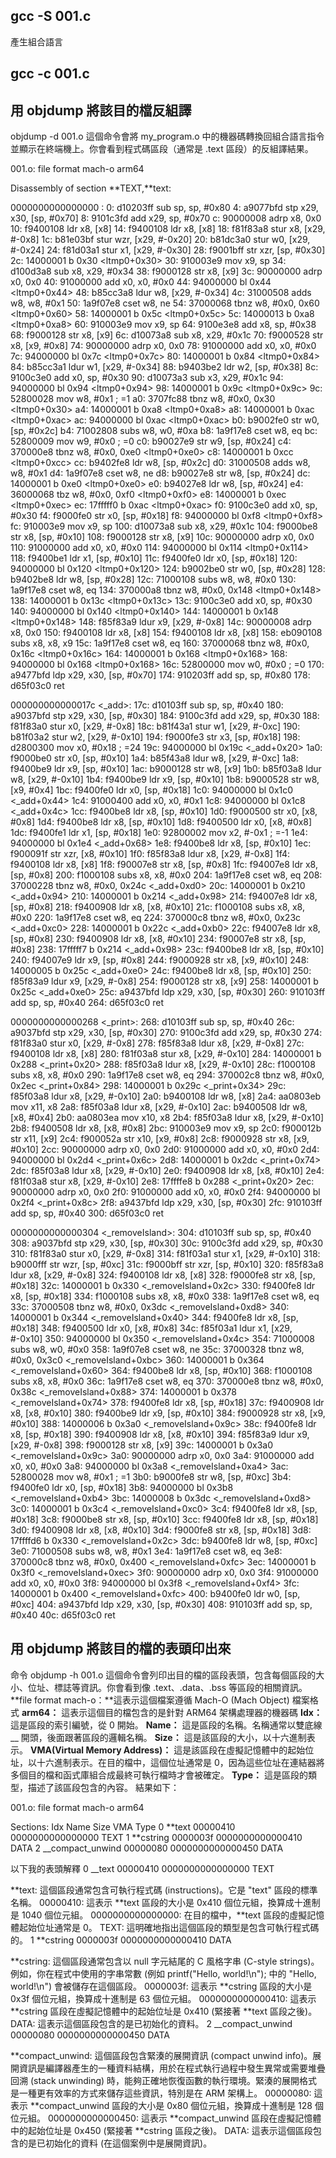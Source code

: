 ## gcc -S 001.c

產生組合語言

## gcc -c 001.c

## 用 objdump 將該目的檔反組譯

objdump -d 001.o
這個命令會將 my_program.o 中的機器碼轉換回組合語言指令並顯示在終端機上。你會看到程式碼區段（通常是 .text 區段）的反組譯結果。

001.o: file format mach-o arm64

Disassembly of section **TEXT,**text:

0000000000000000 <ltmp0>:
0: d10203ff sub sp, sp, #0x80
4: a9077bfd stp x29, x30, [sp, #0x70]
8: 9101c3fd add x29, sp, #0x70
c: 90000008 adrp x8, 0x0 <ltmp0>
10: f9400108 ldr x8, [x8]
14: f9400108 ldr x8, [x8]
18: f81f83a8 stur x8, [x29, #-0x8]
1c: b81e03bf stur wzr, [x29, #-0x20]
20: b81dc3a0 stur w0, [x29, #-0x24]
24: f81d03a1 stur x1, [x29, #-0x30]
28: f9001bff str xzr, [sp, #0x30]
2c: 14000001 b 0x30 <ltmp0+0x30>
30: 910003e9 mov x9, sp
34: d100d3a8 sub x8, x29, #0x34
38: f9000128 str x8, [x9]
3c: 90000000 adrp x0, 0x0 <ltmp0>
40: 91000000 add x0, x0, #0x0
44: 94000000 bl 0x44 <ltmp0+0x44>
48: b85cc3a8 ldur w8, [x29, #-0x34]
4c: 31000508 adds w8, w8, #0x1
50: 1a9f07e8 cset w8, ne
54: 37000068 tbnz w8, #0x0, 0x60 <ltmp0+0x60>
58: 14000001 b 0x5c <ltmp0+0x5c>
5c: 14000013 b 0xa8 <ltmp0+0xa8>
60: 910003e9 mov x9, sp
64: 9100e3e8 add x8, sp, #0x38
68: f9000128 str x8, [x9]
6c: d10073a8 sub x8, x29, #0x1c
70: f9000528 str x8, [x9, #0x8]
74: 90000000 adrp x0, 0x0 <ltmp0>
78: 91000000 add x0, x0, #0x0
7c: 94000000 bl 0x7c <ltmp0+0x7c>
80: 14000001 b 0x84 <ltmp0+0x84>
84: b85cc3a1 ldur w1, [x29, #-0x34]
88: b9403be2 ldr w2, [sp, #0x38]
8c: 9100c3e0 add x0, sp, #0x30
90: d10073a3 sub x3, x29, #0x1c
94: 94000000 bl 0x94 <ltmp0+0x94>
98: 14000001 b 0x9c <ltmp0+0x9c>
9c: 52800028 mov w8, #0x1 ; =1
a0: 3707fc88 tbnz w8, #0x0, 0x30 <ltmp0+0x30>
a4: 14000001 b 0xa8 <ltmp0+0xa8>
a8: 14000001 b 0xac <ltmp0+0xac>
ac: 94000000 bl 0xac <ltmp0+0xac>
b0: b9002fe0 str w0, [sp, #0x2c]
b4: 71002808 subs w8, w0, #0xa
b8: 1a9f17e8 cset w8, eq
bc: 52800009 mov w9, #0x0 ; =0
c0: b90027e9 str w9, [sp, #0x24]
c4: 370000e8 tbnz w8, #0x0, 0xe0 <ltmp0+0xe0>
c8: 14000001 b 0xcc <ltmp0+0xcc>
cc: b9402fe8 ldr w8, [sp, #0x2c]
d0: 31000508 adds w8, w8, #0x1
d4: 1a9f07e8 cset w8, ne
d8: b90027e8 str w8, [sp, #0x24]
dc: 14000001 b 0xe0 <ltmp0+0xe0>
e0: b94027e8 ldr w8, [sp, #0x24]
e4: 36000068 tbz w8, #0x0, 0xf0 <ltmp0+0xf0>
e8: 14000001 b 0xec <ltmp0+0xec>
ec: 17fffff0 b 0xac <ltmp0+0xac>
f0: 9100c3e0 add x0, sp, #0x30
f4: f9000fe0 str x0, [sp, #0x18]
f8: 94000000 bl 0xf8 <ltmp0+0xf8>
fc: 910003e9 mov x9, sp
100: d10073a8 sub x8, x29, #0x1c
104: f9000be8 str x8, [sp, #0x10]
108: f9000128 str x8, [x9]
10c: 90000000 adrp x0, 0x0 <ltmp0>
110: 91000000 add x0, x0, #0x0
114: 94000000 bl 0x114 <ltmp0+0x114>
118: f9400be1 ldr x1, [sp, #0x10]
11c: f9400fe0 ldr x0, [sp, #0x18]
120: 94000000 bl 0x120 <ltmp0+0x120>
124: b9002be0 str w0, [sp, #0x28]
128: b9402be8 ldr w8, [sp, #0x28]
12c: 71000108 subs w8, w8, #0x0
130: 1a9f17e8 cset w8, eq
134: 370000a8 tbnz w8, #0x0, 0x148 <ltmp0+0x148>
138: 14000001 b 0x13c <ltmp0+0x13c>
13c: 9100c3e0 add x0, sp, #0x30
140: 94000000 bl 0x140 <ltmp0+0x140>
144: 14000001 b 0x148 <ltmp0+0x148>
148: f85f83a9 ldur x9, [x29, #-0x8]
14c: 90000008 adrp x8, 0x0 <ltmp0>
150: f9400108 ldr x8, [x8]
154: f9400108 ldr x8, [x8]
158: eb090108 subs x8, x8, x9
15c: 1a9f17e8 cset w8, eq
160: 37000068 tbnz w8, #0x0, 0x16c <ltmp0+0x16c>
164: 14000001 b 0x168 <ltmp0+0x168>
168: 94000000 bl 0x168 <ltmp0+0x168>
16c: 52800000 mov w0, #0x0 ; =0
170: a9477bfd ldp x29, x30, [sp, #0x70]
174: 910203ff add sp, sp, #0x80
178: d65f03c0 ret

000000000000017c <\_add>:
17c: d10103ff sub sp, sp, #0x40
180: a9037bfd stp x29, x30, [sp, #0x30]
184: 9100c3fd add x29, sp, #0x30
188: f81f83a0 stur x0, [x29, #-0x8]
18c: b81f43a1 stur w1, [x29, #-0xc]
190: b81f03a2 stur w2, [x29, #-0x10]
194: f9000fe3 str x3, [sp, #0x18]
198: d2800300 mov x0, #0x18 ; =24
19c: 94000000 bl 0x19c <\_add+0x20>
1a0: f9000be0 str x0, [sp, #0x10]
1a4: b85f43a8 ldur w8, [x29, #-0xc]
1a8: f9400be9 ldr x9, [sp, #0x10]
1ac: b9000128 str w8, [x9]
1b0: b85f03a8 ldur w8, [x29, #-0x10]
1b4: f9400be9 ldr x9, [sp, #0x10]
1b8: b9000528 str w8, [x9, #0x4]
1bc: f9400fe0 ldr x0, [sp, #0x18]
1c0: 94000000 bl 0x1c0 <\_add+0x44>
1c4: 91000400 add x0, x0, #0x1
1c8: 94000000 bl 0x1c8 <\_add+0x4c>
1cc: f9400be8 ldr x8, [sp, #0x10]
1d0: f9000500 str x0, [x8, #0x8]
1d4: f9400be8 ldr x8, [sp, #0x10]
1d8: f9400500 ldr x0, [x8, #0x8]
1dc: f9400fe1 ldr x1, [sp, #0x18]
1e0: 92800002 mov x2, #-0x1 ; =-1
1e4: 94000000 bl 0x1e4 <\_add+0x68>
1e8: f9400be8 ldr x8, [sp, #0x10]
1ec: f900091f str xzr, [x8, #0x10]
1f0: f85f83a8 ldur x8, [x29, #-0x8]
1f4: f9400108 ldr x8, [x8]
1f8: f90007e8 str x8, [sp, #0x8]
1fc: f94007e8 ldr x8, [sp, #0x8]
200: f1000108 subs x8, x8, #0x0
204: 1a9f17e8 cset w8, eq
208: 37000228 tbnz w8, #0x0, 0x24c <\_add+0xd0>
20c: 14000001 b 0x210 <\_add+0x94>
210: 14000001 b 0x214 <\_add+0x98>
214: f94007e8 ldr x8, [sp, #0x8]
218: f9400908 ldr x8, [x8, #0x10]
21c: f1000108 subs x8, x8, #0x0
220: 1a9f17e8 cset w8, eq
224: 370000c8 tbnz w8, #0x0, 0x23c <\_add+0xc0>
228: 14000001 b 0x22c <\_add+0xb0>
22c: f94007e8 ldr x8, [sp, #0x8]
230: f9400908 ldr x8, [x8, #0x10]
234: f90007e8 str x8, [sp, #0x8]
238: 17fffff7 b 0x214 <\_add+0x98>
23c: f9400be8 ldr x8, [sp, #0x10]
240: f94007e9 ldr x9, [sp, #0x8]
244: f9000928 str x8, [x9, #0x10]
248: 14000005 b 0x25c <\_add+0xe0>
24c: f9400be8 ldr x8, [sp, #0x10]
250: f85f83a9 ldur x9, [x29, #-0x8]
254: f9000128 str x8, [x9]
258: 14000001 b 0x25c <\_add+0xe0>
25c: a9437bfd ldp x29, x30, [sp, #0x30]
260: 910103ff add sp, sp, #0x40
264: d65f03c0 ret

0000000000000268 <\_print>:
268: d10103ff sub sp, sp, #0x40
26c: a9037bfd stp x29, x30, [sp, #0x30]
270: 9100c3fd add x29, sp, #0x30
274: f81f83a0 stur x0, [x29, #-0x8]
278: f85f83a8 ldur x8, [x29, #-0x8]
27c: f9400108 ldr x8, [x8]
280: f81f03a8 stur x8, [x29, #-0x10]
284: 14000001 b 0x288 <\_print+0x20>
288: f85f03a8 ldur x8, [x29, #-0x10]
28c: f1000108 subs x8, x8, #0x0
290: 1a9f17e8 cset w8, eq
294: 370002c8 tbnz w8, #0x0, 0x2ec <\_print+0x84>
298: 14000001 b 0x29c <\_print+0x34>
29c: f85f03a8 ldur x8, [x29, #-0x10]
2a0: b9400108 ldr w8, [x8]
2a4: aa0803eb mov x11, x8
2a8: f85f03a8 ldur x8, [x29, #-0x10]
2ac: b9400508 ldr w8, [x8, #0x4]
2b0: aa0803ea mov x10, x8
2b4: f85f03a8 ldur x8, [x29, #-0x10]
2b8: f9400508 ldr x8, [x8, #0x8]
2bc: 910003e9 mov x9, sp
2c0: f900012b str x11, [x9]
2c4: f900052a str x10, [x9, #0x8]
2c8: f9000928 str x8, [x9, #0x10]
2cc: 90000000 adrp x0, 0x0 <ltmp0>
2d0: 91000000 add x0, x0, #0x0
2d4: 94000000 bl 0x2d4 <\_print+0x6c>
2d8: 14000001 b 0x2dc <\_print+0x74>
2dc: f85f03a8 ldur x8, [x29, #-0x10]
2e0: f9400908 ldr x8, [x8, #0x10]
2e4: f81f03a8 stur x8, [x29, #-0x10]
2e8: 17ffffe8 b 0x288 <\_print+0x20>
2ec: 90000000 adrp x0, 0x0 <ltmp0>
2f0: 91000000 add x0, x0, #0x0
2f4: 94000000 bl 0x2f4 <\_print+0x8c>
2f8: a9437bfd ldp x29, x30, [sp, #0x30]
2fc: 910103ff add sp, sp, #0x40
300: d65f03c0 ret

0000000000000304 <\_removeIsland>:
304: d10103ff sub sp, sp, #0x40
308: a9037bfd stp x29, x30, [sp, #0x30]
30c: 9100c3fd add x29, sp, #0x30
310: f81f83a0 stur x0, [x29, #-0x8]
314: f81f03a1 stur x1, [x29, #-0x10]
318: b9000fff str wzr, [sp, #0xc]
31c: f9000bff str xzr, [sp, #0x10]
320: f85f83a8 ldur x8, [x29, #-0x8]
324: f9400108 ldr x8, [x8]
328: f9000fe8 str x8, [sp, #0x18]
32c: 14000001 b 0x330 <\_removeIsland+0x2c>
330: f9400fe8 ldr x8, [sp, #0x18]
334: f1000108 subs x8, x8, #0x0
338: 1a9f17e8 cset w8, eq
33c: 37000508 tbnz w8, #0x0, 0x3dc <\_removeIsland+0xd8>
340: 14000001 b 0x344 <\_removeIsland+0x40>
344: f9400fe8 ldr x8, [sp, #0x18]
348: f9400500 ldr x0, [x8, #0x8]
34c: f85f03a1 ldur x1, [x29, #-0x10]
350: 94000000 bl 0x350 <\_removeIsland+0x4c>
354: 71000008 subs w8, w0, #0x0
358: 1a9f07e8 cset w8, ne
35c: 37000328 tbnz w8, #0x0, 0x3c0 <\_removeIsland+0xbc>
360: 14000001 b 0x364 <\_removeIsland+0x60>
364: f9400be8 ldr x8, [sp, #0x10]
368: f1000108 subs x8, x8, #0x0
36c: 1a9f17e8 cset w8, eq
370: 370000e8 tbnz w8, #0x0, 0x38c <\_removeIsland+0x88>
374: 14000001 b 0x378 <\_removeIsland+0x74>
378: f9400fe8 ldr x8, [sp, #0x18]
37c: f9400908 ldr x8, [x8, #0x10]
380: f9400be9 ldr x9, [sp, #0x10]
384: f9000928 str x8, [x9, #0x10]
388: 14000006 b 0x3a0 <\_removeIsland+0x9c>
38c: f9400fe8 ldr x8, [sp, #0x18]
390: f9400908 ldr x8, [x8, #0x10]
394: f85f83a9 ldur x9, [x29, #-0x8]
398: f9000128 str x8, [x9]
39c: 14000001 b 0x3a0 <\_removeIsland+0x9c>
3a0: 90000000 adrp x0, 0x0 <ltmp0>
3a4: 91000000 add x0, x0, #0x0
3a8: 94000000 bl 0x3a8 <\_removeIsland+0xa4>
3ac: 52800028 mov w8, #0x1 ; =1
3b0: b9000fe8 str w8, [sp, #0xc]
3b4: f9400fe0 ldr x0, [sp, #0x18]
3b8: 94000000 bl 0x3b8 <\_removeIsland+0xb4>
3bc: 14000008 b 0x3dc <\_removeIsland+0xd8>
3c0: 14000001 b 0x3c4 <\_removeIsland+0xc0>
3c4: f9400fe8 ldr x8, [sp, #0x18]
3c8: f9000be8 str x8, [sp, #0x10]
3cc: f9400fe8 ldr x8, [sp, #0x18]
3d0: f9400908 ldr x8, [x8, #0x10]
3d4: f9000fe8 str x8, [sp, #0x18]
3d8: 17ffffd6 b 0x330 <\_removeIsland+0x2c>
3dc: b9400fe8 ldr w8, [sp, #0xc]
3e0: 71000508 subs w8, w8, #0x1
3e4: 1a9f17e8 cset w8, eq
3e8: 370000c8 tbnz w8, #0x0, 0x400 <\_removeIsland+0xfc>
3ec: 14000001 b 0x3f0 <\_removeIsland+0xec>
3f0: 90000000 adrp x0, 0x0 <ltmp0>
3f4: 91000000 add x0, x0, #0x0
3f8: 94000000 bl 0x3f8 <\_removeIsland+0xf4>
3fc: 14000001 b 0x400 <\_removeIsland+0xfc>
400: b9400fe0 ldr w0, [sp, #0xc]
404: a9437bfd ldp x29, x30, [sp, #0x30]
408: 910103ff add sp, sp, #0x40
40c: d65f03c0 ret

## 用 objdump 將該目的檔的表頭印出來

命令 objdump -h 001.o
這個命令會列印出目的檔的區段表頭，包含每個區段的大小、位址、標誌等資訊。你會看到像 .text、.data、.bss 等區段的相關資訊。
**file format mach-o：**這表示這個檔案遵循 Mach-O (Mach Object) 檔案格式
**arm64：** 這表示這個目的檔包含的是針對 ARM64 架構處理器的機器碼
**Idx：** 這是區段的索引編號，從 0 開始。
**Name：** 這是區段的名稱。名稱通常以雙底線 \_\_ 開頭，後面跟著區段的邏輯名稱。
**Size：** 這是該區段的大小，以十六進制表示。
**VMA(Virtual Memory Address)：** 這是該區段在虛擬記憶體中的起始位址，以十六進制表示。在目的檔中，這個位址通常是 0，因為這些位址在連結器將多個目的檔和函式庫組合成最終可執行檔時才會被確定。
**Type：** 這是區段的類型，描述了該區段包含的內容。
結果如下：

001.o: file format mach-o arm64

Sections:
Idx Name Size VMA Type
0 **text 00000410 0000000000000000 TEXT
1 **cstring 0000003f 0000000000000410 DATA
2 \_\_compact_unwind 00000080 0000000000000450 DATA

以下我的表頭解釋
0 \_\_text 00000410 0000000000000000 TEXT

**text: 這個區段通常包含可執行程式碼 (instructions)。它是 "text" 區段的標準名稱。
00000410: 這表示 **text 區段的大小是 0x410 個位元組，換算成十進制是 1040 個位元組。
0000000000000000: 在目的檔中，**text 區段的虛擬記憶體起始位址通常是 0。
TEXT: 這明確地指出這個區段的類型是包含可執行程式碼的。
1 **cstring 0000003f 0000000000000410 DATA

**cstring: 這個區段通常包含以 null 字元結尾的 C 風格字串 (C-style strings)。例如，你在程式中使用的字串常數 (例如 printf("Hello, world!\n"); 中的 "Hello, world!\n") 會被儲存在這個區段。
0000003f: 這表示 **cstring 區段的大小是 0x3f 個位元組，換算成十進制是 63 個位元組。
0000000000000410: 這表示 **cstring 區段在虛擬記憶體中的起始位址是 0x410 (緊接著 **text 區段之後)。
DATA: 這表示這個區段包含的是已初始化的資料。
2 \_\_compact_unwind 00000080 0000000000000450 DATA

**compact_unwind: 這個區段包含緊湊的展開資訊 (compact unwind info)。展開資訊是編譯器產生的一種資料結構，用於在程式執行過程中發生異常或需要堆疊回溯 (stack unwinding) 時，能夠正確地恢復函數的執行環境。緊湊的展開格式是一種更有效率的方式來儲存這些資訊，特別是在 ARM 架構上。
00000080: 這表示 **compact_unwind 區段的大小是 0x80 個位元組，換算成十進制是 128 個位元組。
0000000000000450: 這表示 **compact_unwind 區段在虛擬記憶體中的起始位址是 0x450 (緊接著 **cstring 區段之後)。
DATA: 這表示這個區段包含的是已初始化的資料 (在這個案例中是展開資訊)。

